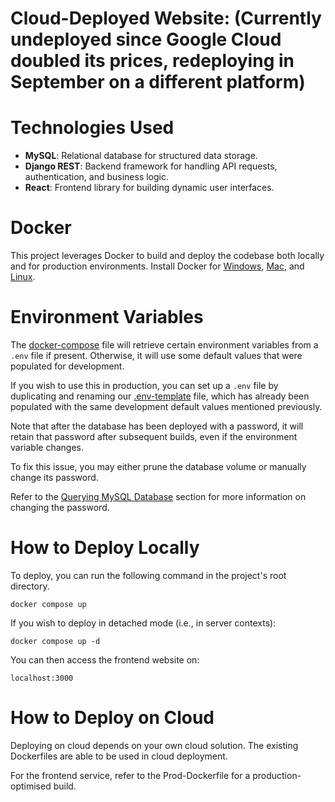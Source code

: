 # Cloud-Deployed Website: (Currently undeployed since Google Cloud doubled its prices, redeploying in September on a different platform) 

# Technologies Used
- **MySQL**: Relational database for structured data storage.
- **Django REST**: Backend framework for handling API requests, authentication, and business logic.
- **React**: Frontend library for building dynamic user interfaces.

# Docker
This project leverages Docker to build and deploy the codebase both locally and for production environments.
Install Docker for [Windows](https://docs.docker.com/desktop/setup/install/windows-install/), [Mac](https://docs.docker.com/desktop/setup/install/mac-install/), and [Linux](https://docs.docker.com/desktop/setup/install/linux/).

# Environment Variables
The [docker-compose](docker-compose.yml) file will retrieve certain environment variables from
a `.env` file if present. Otherwise, it will use some default values that were populated
for development.

If you wish to use this in production, you can set up a `.env` file by duplicating
and renaming our [.env-template](.env-template) file, which has already been populated
with the same development default values mentioned previously.

Note that after the database has been deployed with a password, it will retain
that password after subsequent builds, even if the environment variable changes.

To fix this issue, you may either prune the database volume or manually change its
password.

Refer to the [Querying MySQL Database](#directly-querying-the-mysql-database)
section for more information on changing the password.

# How to Deploy Locally
To deploy, you can run the following command in the project's root directory.
```
docker compose up
```
If you wish to deploy in detached mode (i.e., in server contexts):
```
docker compose up -d
```
You can then access the frontend website on:
```
localhost:3000
```

# How to Deploy on Cloud
Deploying on cloud depends on your own cloud solution. The existing Dockerfiles
are able to be used in cloud deployment. 

For the frontend service, refer to the Prod-Dockerfile for a production-optimised
build.

